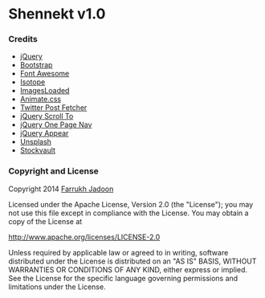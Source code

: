 Shennekt v1.0
======
### Credits
 * [jQuery](http://jquery.com/)
 * [Bootstrap](http://getbootstrap.com/)
 * [Font Awesome](http://fortawesome.github.io/Font-Awesome/)
 * [Isotope](https://github.com/desandro/isotope)
 * [ImagesLoaded](https://github.com/desandro/imagesloaded)
 * [Animate.css](http://daneden.github.io/animate.css/)
 * [Twitter Post Fetcher](http://jasonmayes.com/projects/twitterApi)
 * [jQuery Scroll To](http://flesler.blogspot.com/2007/10/jqueryscrollto.html)
 * [jQuery One Page Nav](https://github.com/davist11/jQuery-One-Page-Nav)
 * [jQuery Appear](https://github.com/bas2k/jquery.appear/)
 * [Unsplash](http://unsplash.com/)
 * [Stockvault](https://www.stockvault.net/c/people)

### Copyright and License

Copyright 2014 [Farrukh Jadoon](http://github.com/fkjadoon94)

Licensed under the Apache License, Version 2.0 (the "License"); you may not use this file except in compliance with the License. You may obtain a copy of the License at

http://www.apache.org/licenses/LICENSE-2.0

Unless required by applicable law or agreed to in writing, software distributed under the License is distributed on an "AS IS" BASIS, WITHOUT WARRANTIES OR CONDITIONS OF ANY KIND, either express or implied. See the License for the specific language governing permissions and limitations under the License.
